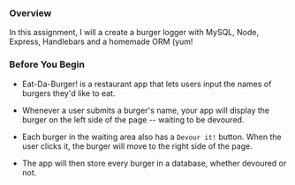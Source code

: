 ### Overview

In this assignment, I will a create a burger logger with MySQL, Node, Express, Handlebars and a homemade ORM (yum!

### Before You Begin

* Eat-Da-Burger! is a restaurant app that lets users input the names of burgers they'd like to eat.

* Whenever a user submits a burger's name, your app will display the burger on the left side of the page -- waiting to be devoured.

* Each burger in the waiting area also has a `Devour it!` button. When the user clicks it, the burger will move to the right side of the page.

* The app will then store every burger in a database, whether devoured or not.
